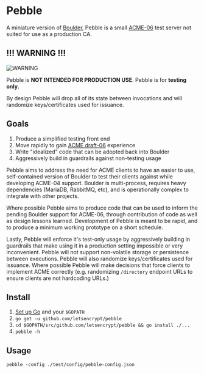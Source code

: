 # Pebble

A miniature version of [Boulder](https://github.com/letsencrypt/boulder), Pebble
is a small [ACME-06](https://tools.ietf.org/html/draft-ietf-acme-acme-06) test
server not suited for use as a production CA.

## !!! WARNING !!!

![WARNING](https://media.giphy.com/media/IT6kBZ1k5oEeI/giphy.gif)

Pebble is **NOT INTENDED FOR PRODUCTION USE**. Pebble is for **testing only**.

By design Pebble will drop all of its state between invocations and will
randomize keys/certificates used for issuance.

## Goals

1. Produce a simplified testing front end
2. Move rapidly to gain [ACME draft-06](https://tools.ietf.org/html/draft-ietf-acme-acme-06) experience
3. Write "idealized" code that can be adopted back into Boulder
4. Aggressively build in guardrails against non-testing usage

Pebble aims to address the need for ACME clients to have an easier to use,
self-contained version of Boulder to test their clients against while developing
ACME-04 support. Boulder is multi-process, requires heavy dependencies (MariaDB,
RabbitMQ, etc), and is operationally complex to integrate with other projects.

Where possible Pebble aims to produce code that can be used to inform the
pending Boulder support for ACME-06, through contribution of code as well as
design lessons learned. Development of Pebble is meant to be rapid, and to
produce a minimum working prototype on a short schedule.

Lastly, Pebble will enforce it's test-only usage by aggressively building in
guardrails that make using it in a production setting impossible or very
inconvenient. Pebble will not support non-volatile storage or persistence
between executions. Pebble will also randomize keys/certificates used for
issuance. Where possible Pebble will make decisions that force clients to
implement ACME correctly (e.g. randomizing `/directory` endpoint URLs to ensure
clients are not hardcoding URLs.)

## Install

1. [Set up Go](https://golang.org/doc/install) and your `$GOPATH`
2. `go get -u github.com/letsencrypt/pebble`
3. `cd $GOPATH/src/github.com/letsencrypt/pebble && go install ./...`
4. `pebble -h`

## Usage

`pebble -config ./test/config/pebble-config.json`
